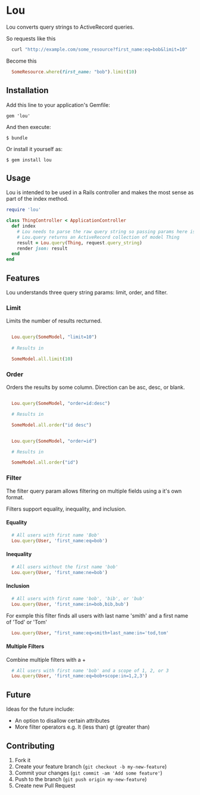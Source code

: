 # Lou

Lou converts query strings to ActiveRecord queries.

So requests like this

```bash
  curl "http://example.com/some_resource?first_name:eq=bob&limit=10"
```

Become this

```ruby
  SomeResource.where(first_name: "bob").limit(10)
```

## Installation

Add this line to your application's Gemfile:

    gem 'lou'

And then execute:

    $ bundle

Or install it yourself as:

    $ gem install lou

## Usage

Lou is intended to be used in a Rails controller and makes the most sense as part of the index method.


```ruby
require 'lou'

class ThingController < ApplicationController
  def index
    # Lou needs to parse the raw query string so passing params here is not going to work
    # Lou.query returns an ActiveRecord collection of model Thing
    result = Lou.query(Thing, request.query_string)
    render json: result
  end
end
```

## Features

Lou understands three query string params: limit, order, and filter.

### Limit

Limits the number of results recturned.

```ruby

  Lou.query(SomeModel, "limit=10")
  
  # Results in

  SomeModel.all.limit(10)
```

### Order

Orders the results by some column. Direction can be asc, desc, or blank.

```ruby 

  Lou.query(SomeModel, "order=id:desc")

  # Results in 

  SomeModel.all.order("id desc")
```

```ruby 

  Lou.query(SomeModel, "order=id")

  # Results in 

  SomeModel.all.order("id")

```

### Filter

The filter query param allows filtering on multiple fields using a it's own format. 

Filters support equality, inequality, and inclusion.

#### Equality

```ruby
  # All users with first name 'Bob'
  Lou.query(User, 'first_name:eq=bob')
```

#### Inequality

```ruby
  # All users without the first name 'bob'
  Lou.query(User, 'first_name:ne=bob')
```

#### Inclusion

```ruby 
  # All users with first name 'bob', 'bib', or 'bub'
  Lou.query(User, 'first_name:in=bob,bib,bub')
```

For exmple this filter finds all users with last name 'smith' and a first name of 'Tod' or 'Tom'

```ruby
  Lou.query(User, "first_name:eq=smith+last_name:in='tod,tom'
```

#### Multiple Filters

Combine multiple filters with a +

```ruby
  # All users with first name 'bob' and a scope of 1, 2, or 3
  Lou.query(User, 'first_name:eq=bob+scope:in=1,2,3')
```

## Future

Ideas for the future include:

* An option to disallow certain attributes
* More filter operators e.g. lt (less than) gt (greater than)

## Contributing

1. Fork it
2. Create your feature branch (`git checkout -b my-new-feature`)
3. Commit your changes (`git commit -am 'Add some feature'`)
4. Push to the branch (`git push origin my-new-feature`)
5. Create new Pull Request
